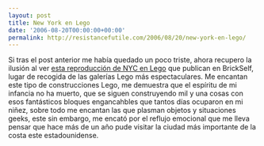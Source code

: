 ```yaml
---
layout: post
title: New York en Lego
date: '2006-08-20T00:00:00+00:00'
permalink: http://resistancefutile.com/2006/08/20/new-york-en-lego/
---
```

<a href="http://www.brickshelf.com/cgi-bin/gallery.cgi?f=102673&n=0"><img style="float:right; margin:0 0 10px 10px;cursor:pointer; cursor:hand;" src="http://photos1.blogger.com/blogger/6639/1972/1600/lego.png" border="0" alt="" /></a>Si tras el post anterior me había quedado un poco triste, ahora recupero la ilusión al ver <a href="http://www.brickshelf.com/cgi-bin/gallery.cgi?f=102673&n=0">esta reproducción de NYC en Lego</a> que publican en BrickSelf, lugar de recogida de las galerías Lego más espectaculares. Me encantan este tipo de construcciones Lego, me demuestra que el espíritu de mi infancia no ha muerto, que se siguen construyendo mil y una cosas con esos fantásticos bloques engancahbles que tantos días ocuparon en mi niñez, sobre todo me encantan las que plasman objetos y situaciones geeks, este sin embargo, me encató por el reflujo emocional que me lleva pensar que hace más de un año   pude visitar la ciudad más importante de la costa este estadounidense.
